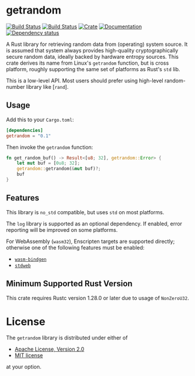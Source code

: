 # getrandom

[![Build Status](https://travis-ci.org/rust-random/getrandom.svg?branch=master)](https://travis-ci.org/rust-random/getrandom)
[![Build Status](https://ci.appveyor.com/api/projects/status/github/rust-random/getrandom?svg=true)](https://ci.appveyor.com/project/rust-random/getrandom)
[![Crate](https://img.shields.io/crates/v/getrandom.svg)](https://crates.io/crates/getrandom)
[![Documentation](https://docs.rs/getrandom/badge.svg)](https://docs.rs/getrandom)
[![Dependency status](https://deps.rs/repo/github/rust-random/getrandom/status.svg)](https://deps.rs/repo/github/rust-random/getrandom)


A Rust library for retrieving random data from (operating) system source. It is
assumed that system always provides high-quality cryptographically secure random
data, ideally backed by hardware entropy sources. This crate derives its name
from Linux's `getrandom` function, but is cross platform, roughly supporting
the same set of platforms as Rust's `std` lib.

This is a low-level API. Most users should prefer using high-level random-number
library like [`rand`].

[Rand]: https://crates.io/crates/rand


## Usage

Add this to your `Cargo.toml`:

```toml
[dependencies]
getrandom = "0.1"
```

Then invoke the `getrandom` function:

```rust
fn get_random_buf() -> Result<[u8; 32], getrandom::Error> {
    let mut buf = [0u8; 32];
    getrandom::getrandom(&mut buf)?;
    buf
}
```

## Features

This library is `no_std` compatible, but uses `std` on most platforms.

The `log` library is supported as an optional dependency. If enabled, error
reporting will be improved on some platforms.

For WebAssembly (`wasm32`), Enscripten targets are supported directly; otherwise
one of the following features must be enabled:

-   [`wasm-bindgen`](https://crates.io/crates/wasm_bindgen)
-   [`stdweb`](https://crates.io/crates/stdweb)

## Minimum Supported Rust Version

This crate requires Rustc version 1.28.0 or later due to usage of `NonZeroU32`.


# License

The `getrandom` library is distributed under either of

 * [Apache License, Version 2.0](LICENSE-APACHE)
 * [MIT license](LICENSE-MIT)

at your option.

